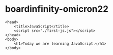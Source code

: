 # boardinfinity-omicron22<html>
    <head>
        <title>JavaScript</title>
        <script src="./first-js.js"></script>
    </head>
    <body>
        <h1>Today we are learning JavaScript.</h1>
    </body>
</html>
